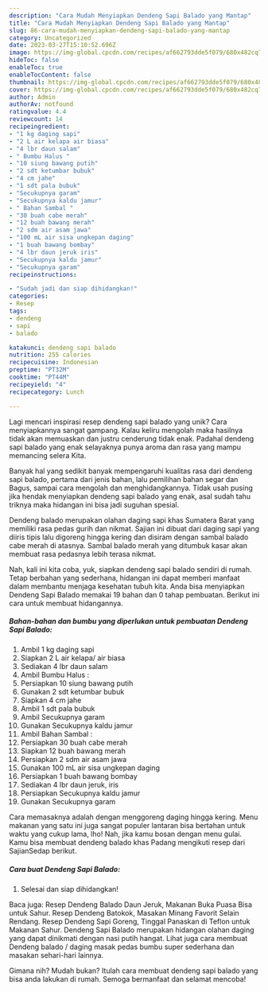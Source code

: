 ```yaml
---
description: "Cara Mudah Menyiapkan Dendeng Sapi Balado yang Mantap"
title: "Cara Mudah Menyiapkan Dendeng Sapi Balado yang Mantap"
slug: 86-cara-mudah-menyiapkan-dendeng-sapi-balado-yang-mantap
category: Uncategorized
date: 2023-03-27T15:10:52.696Z
image: https://img-global.cpcdn.com/recipes/af662793dde5f079/680x482cq70/dendeng-sapi-balado-foto-resep-utama.jpg
hideToc: false
enableToc: true
enableTocContent: false
thumbnail: https://img-global.cpcdn.com/recipes/af662793dde5f079/680x482cq70/dendeng-sapi-balado-foto-resep-utama.jpg
cover: https://img-global.cpcdn.com/recipes/af662793dde5f079/680x482cq70/dendeng-sapi-balado-foto-resep-utama.jpg
author: Admin
authorAv: notfound
ratingvalue: 4.4
reviewcount: 14
recipeingredient:
- "1 kg daging sapi"
- "2 L air kelapa air biasa"
- "4 lbr daun salam"
- " Bumbu Halus "
- "10 siung bawang putih"
- "2 sdt ketumbar bubuk"
- "4 cm jahe"
- "1 sdt pala bubuk"
- "Secukupnya garam"
- "Secukupnya kaldu jamur"
- " Bahan Sambal "
- "30 buah cabe merah"
- "12 buah bawang merah"
- "2 sdm air asam jawa"
- "100 mL air sisa ungkepan daging"
- "1 buah bawang bombay"
- "4 lbr daun jeruk iris"
- "Secukupnya kaldu jamur"
- "Secukupnya garam"
recipeinstructions:

- "Sudah jadi dan siap dihidangkan!"
categories:
- Resep
tags:
- dendeng
- sapi
- balado

katakunci: dendeng sapi balado 
nutrition: 255 calories
recipecuisine: Indonesian
preptime: "PT32M"
cooktime: "PT44M"
recipeyield: "4"
recipecategory: Lunch

---
```





Lagi mencari inspirasi resep dendeng sapi balado yang unik? Cara menyiapkannya sangat gampang. Kalau keliru mengolah maka hasilnya tidak akan memuaskan dan justru cenderung tidak enak. Padahal dendeng sapi balado yang enak selayaknya punya aroma dan rasa yang mampu memancing selera Kita.





Banyak hal yang sedikit banyak mempengaruhi kualitas rasa dari dendeng sapi balado, pertama dari jenis bahan, lalu pemilihan bahan segar dan Bagus, sampai cara mengolah dan menghidangkannya. Tidak usah pusing jika hendak menyiapkan dendeng sapi balado yang enak,      asal sudah tahu triknya maka hidangan ini bisa jadi suguhan spesial.














Dendeng balado merupakan olahan daging sapi khas Sumatera Barat yang memiliki rasa pedas gurih dan nikmat. Sajian ini dibuat dari daging sapi yang diiris tipis lalu digoreng hingga kering dan disiram dengan sambal balado cabe merah di atasnya. Sambal balado merah yang ditumbuk kasar akan membuat rasa pedasnya lebih terasa nikmat.






Nah, kali ini kita coba, yuk, siapkan dendeng sapi balado sendiri di rumah. Tetap berbahan yang sederhana, hidangan ini dapat memberi manfaat dalam membantu menjaga kesehatan tubuh kita. Anda bisa menyiapkan Dendeng Sapi Balado memakai 19 bahan dan 0 tahap pembuatan. Berikut ini cara untuk membuat hidangannya.

<!--inarticleads1-->

##### Bahan-bahan dan bumbu yang diperlukan untuk pembuatan Dendeng Sapi Balado:

1. Ambil 1 kg daging sapi
1. Siapkan 2 L air kelapa/ air biasa
1. Sediakan 4 lbr daun salam
1. Ambil  Bumbu Halus :
1. Persiapkan 10 siung bawang putih
1. Gunakan 2 sdt ketumbar bubuk
1. Siapkan 4 cm jahe
1. Ambil 1 sdt pala bubuk
1. Ambil Secukupnya garam
1. Gunakan Secukupnya kaldu jamur
1. Ambil  Bahan Sambal :
1. Persiapkan 30 buah cabe merah
1. Siapkan 12 buah bawang merah
1. Persiapkan 2 sdm air asam jawa
1. Gunakan 100 mL air sisa ungkepan daging
1. Persiapkan 1 buah bawang bombay
1. Sediakan 4 lbr daun jeruk, iris
1. Persiapkan Secukupnya kaldu jamur
1. Gunakan Secukupnya garam


Cara memasaknya adalah dengan menggoreng daging hingga kering. Menu makanan yang satu ini juga sangat populer lantaran bisa bertahan untuk waktu yang cukup lama, lho! Nah, jika kamu bosan dengan menu gulai. Kamu bisa membuat dendeng balado khas Padang mengikuti resep dari SajianSedap berikut. 

<!--inarticleads2-->

##### Cara buat Dendeng Sapi Balado:


1. Selesai dan siap dihidangkan!

Baca juga: Resep Dendeng Balado Daun Jeruk, Makanan Buka Puasa Bisa untuk Sahur. Resep Dendeng Batokok, Masakan Minang Favorit Selain Rendang. Resep Dendeng Sapi Goreng, Tinggal Panaskan di Teflon untuk Makanan Sahur. Dendeng Sapi Balado merupakan hidangan olahan daging yang dapat dinikmati dengan nasi putih hangat. Lihat juga cara membuat Dendeng balado / daging masak pedas bumbu super sederhana dan masakan sehari-hari lainnya. 

Gimana nih? Mudah bukan? Itulah cara membuat dendeng sapi balado yang bisa anda lakukan di rumah. Semoga bermanfaat dan selamat mencoba!
